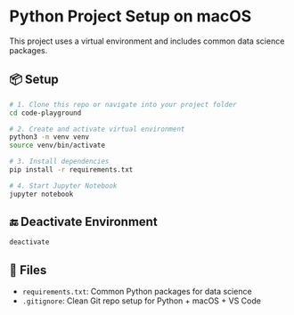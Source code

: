 # Python Project Setup on macOS

This project uses a virtual environment and includes common data science packages.

## 📦 Setup

```bash
# 1. Clone this repo or navigate into your project folder
cd code-playground

# 2. Create and activate virtual environment
python3 -m venv venv
source venv/bin/activate

# 3. Install dependencies
pip install -r requirements.txt

# 4. Start Jupyter Notebook
jupyter notebook
```

## 🔚 Deactivate Environment

```bash
deactivate
```

## 📁 Files

- `requirements.txt`: Common Python packages for data science
- `.gitignore`: Clean Git repo setup for Python + macOS + VS Code

